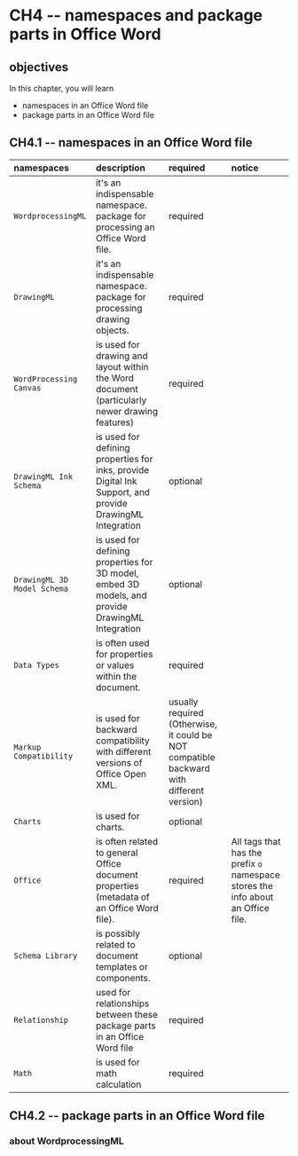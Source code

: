 # CH4 -- namespaces and package parts in Office Word
## objectives
In this chapter, you will learn

+ namespaces in an Office Word file
+ package parts in an Office Word file

## CH4.1 -- namespaces in an Office Word file
| namespaces | description | required | notice |
| :-- | :-- | :-- | :-- |
| `WordprocessingML` | it's an indispensable namespace. package for processing an Office Word file. | required | |
| `DrawingML` | it's an indispensable namespace. package for processing drawing objects. | required | |
| `WordProcessing Canvas`| is used for drawing and layout within the Word document (particularly newer drawing features) | required | |
| `DrawingML Ink Schema` | is used for defining properties for inks, provide Digital Ink Support, and provide DrawingML Integration | optional | |
| `DrawingML 3D Model Schema` | is used for defining properties for 3D model, embed 3D models, and provide DrawingML Integration | optional | |
| `Data Types` | is often used for properties or values within the document. | required | |
| `Markup Compatibility` | is used for backward compatibility with different versions of Office Open XML. | usually required (Otherwise, it could be NOT compatible backward with different version) | |
| `Charts` | is used for charts. | optional | | 
| `Office` | is often related to general Office document properties (metadata of an Office Word file). | required | All tags that has the prefix `o` namespace stores the info about an Office file. |
| `Schema Library` | is possibly related to document templates or components. | optional | |
| `Relationship` | used for relationships between these package parts in an Office Word file | required | |
| `Math` | is used for math calculation | required | |




## CH4.2 -- package parts in an Office Word file
### about WordprocessingML
